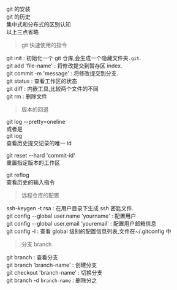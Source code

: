 git 的安装  
git 的历史  
集中式和分布式的区别认知  
以上三点省略

> git 快速使用的指令

git init : 初始化一个 git 仓库,会生成一个隐藏文件夹`.git`.  
git add 'file-name' : 将修改提交到暂存区 index.  
git commit -m 'message' : 将修改提交到分支.  
git status : 查看工作区的状态  
git diff : 内嵌工具,比较两个文件的不同  
git rm : 删除文件

> 版本的回退

git log --pretty=oneline  
或者是  
git log  
查看历史提交记录的唯一 id

git reset --hard 'commit-id'  
重置指定版本的工作区

git reflog  
查看历史的输入指令

> 远程仓库的配置

ssh-keygen -t rsa : 在用户目录下生成 ssh 密匙文件.  
git config --global user.name 'yourname' : 配置用户  
git config --global user.email 'youremail' : 配置用户邮箱信息  
git config -l : 查看 global 级别的配置信息列表,文件在~/.gitconfig 中

> 分支 branch

git branch : 查看分支  
git branch 'branch-name' : 创建分支  
git checkout 'branch-name' : 切换分支  
git branch -d `branch-name` : 删除分之
